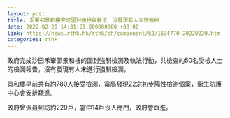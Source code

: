 ```yaml
---
layout: post
title: 禾輋邨景和樓完成圍封強檢與執法　沒發現有人未做強檢
date: 2022-02-20 14:31:23.000000000 +08:00
link: https://news.rthk.hk/rthk/ch/component/k2/1634770-20220220.htm
categories: rthk
---
```


政府完成沙田禾輋邨景和樓的圍封強制檢測及執法行動，共檢查約50名受檢人士的檢測報告，沒有發現有人未進行強制檢測。

景和樓早前共有約780人接受檢測，當局發現22宗初步陽性檢測個案，衞生防護中心會安排跟進。

政府曾派員到訪約220戶，當中14戶沒人應門，政府會跟進。
